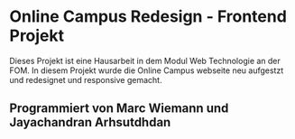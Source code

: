 # Online Campus Redesign - Frontend Projekt

Dieses Projekt ist eine Hausarbeit in dem Modul Web Technologie an der FOM. 
In diesem Projekt wurde die Online Campus webseite neu aufgestzt und redesignet und responsive gemacht.

## Programmiert von Marc Wiemann und Jayachandran Arhsutdhdan
